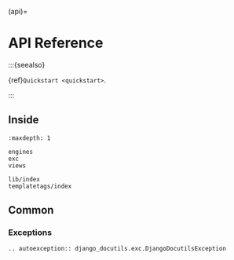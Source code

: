 (api)=

# API Reference

:::{seealso}

{ref}`Quickstart <quickstart>`.

:::

## Inside

```{toctree}
:maxdepth: 1

engines
exc
views

lib/index
templatetags/index
```

## Common

### Exceptions

```{eval-rst}
.. autoexception:: django_docutils.exc.DjangoDocutilsException
```
